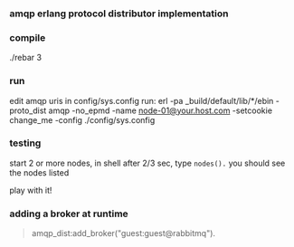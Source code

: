 ### amqp erlang protocol distributor implementation

### compile
./rebar 3

### run

edit amqp uris in config/sys.config 
run: erl -pa _build/default/lib/*/ebin -proto_dist amqp -no_epmd -name node-01@your.host.com -setcookie change_me -config ./config/sys.config

### testing

start 2 or more nodes, in shell after 2/3 sec, type `nodes().`
you should see the nodes listed

play with it!

### adding a broker at runtime

> amqp_dist:add_broker("guest:guest@rabbitmq").



